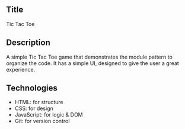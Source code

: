 ## Title
Tic Tac Toe

## Description
A simple Tic Tac Toe game that demonstrates the module pattern to organize the code. It has a simple UI, designed to give the user a great experience.

## Technologies
- HTML: for structure
- CSS: for design
- JavaScript: for logic & DOM
- Git: for version control